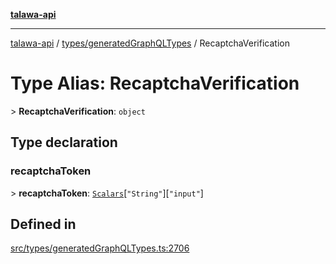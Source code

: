 [**talawa-api**](../../../README.md)

***

[talawa-api](../../../modules.md) / [types/generatedGraphQLTypes](../README.md) / RecaptchaVerification

# Type Alias: RecaptchaVerification

\> **RecaptchaVerification**: `object`

## Type declaration

### recaptchaToken

\> **recaptchaToken**: [`Scalars`](Scalars.md)\[`"String"`\]\[`"input"`\]

## Defined in

[src/types/generatedGraphQLTypes.ts:2706](https://github.com/PalisadoesFoundation/talawa-api/blob/6bd0fecc1032af2aa70d925c85724d9fec2350f9/src/types/generatedGraphQLTypes.ts#L2706)
